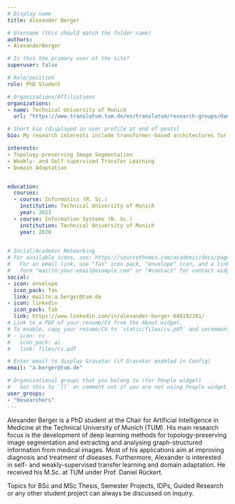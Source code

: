 ```yaml
---
# Display name
title: Alexander Berger

# Username (this should match the folder name)
authors:
- AlexanderBerger

# Is this the primary user of the site?
superuser: false

# Role/position
role: PhD Student

# Organizations/Affiliations
organizations:
- name: Technical University of Munich
  url: "https://www.translatum.tum.de/en/translatum/research-groups/daniel-rueckert-ai-in-healthcare-and-medicine/"

# Short bio (displayed in user profile at end of posts)
bio: My research interests include transformer-based architectures for 3D computer vision and (self-, weakly-) supervised transfer learning.

interests:
- Topology-preserving Image Segmentation
- Weakly- and Self-supervised Transfer Learning
- Domain Adaptation


education:
  courses:
  - course: Informatics (M. Sc.)
    institution: Technical University of Munich
    year: 2023
  - course: Information Systems (B. Sc.)
    institution: Technical University of Munich
    year: 2020

 
# Social/Academic Networking
# For available icons, see: https://sourcethemes.com/academic/docs/page-builder/#icons
#   For an email link, use "fas" icon pack, "envelope" icon, and a link in the
#   form "mailto:your-email@example.com" or "#contact" for contact widget.
social:
- icon: envelope
  icon_pack: fas
  link: mailto:a.berger@tum.de
- icon: linkedin
  icon_pack: fab
  link: https://www.linkedin.com/in/alexander-berger-849192201/
# Link to a PDF of your resume/CV from the About widget.
# To enable, copy your resume/CV to `static/files/cv.pdf` and uncomment the lines below.
# - icon: cv
#   icon_pack: ai
#   link: files/cv.pdf

# Enter email to display Gravatar (if Gravatar enabled in Config)
email: "a.berger@tum.de"

# Organizational groups that you belong to (for People widget)
#   Set this to `[]` or comment out if you are not using People widget.
user_groups:
- "Researchers"
---
```


Alexander Berger is a PhD student at the Chair for Artificial Intelligence in Medicine at the Technical University of Munich (TUM). His main research focus is the development of deep learning methods for topology-preserving image segmentation and extracting and analysing graph-structured information from medical images. Most of his applications aim at improving diagnosis and treatment of diseases. Furthermore, Alexander is interested in self- and weakly-supervised transfer learning and domain adaptation. He received his M.Sc. at TUM under Prof. Daniel Rückert.

Topics for BSc and MSc Thesis, Semester Projects, IDPs, Guided Research or any other student project can always be discussed on inquiry.